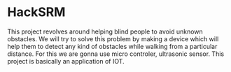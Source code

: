 # HackSRM
This project revolves around helping blind people to avoid unknown obstacles. We will try to solve this problem by making a device which will help them to detect any kind of obstacles while walking from a particular distance.
For this we are gonna use micro controler, ultrasonic sensor. 
This project is basically an application of IOT.
